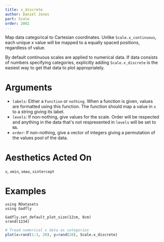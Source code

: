 ```yaml
---
title: x_discrete
author: Daniel Jones
part: Scale
order: 2002
...
```


Map data categorical to Cartesian coordinates. Unlike `Scale.x_continuous`, each
unique x value will be mapped to a equally spaced positions, regardless of
value.

By default continuous scales are applied to numerical data. If data consists of
numbers specifying categories, explicitly adding `Scale.x_discrete` is the
easiest way to get that data to plot appropriately.

# Arguments

  * `labels`: Either a `Function` or `nothing`. When a
    function is given, values are formatted using this function. The function
    should map a value in `x` to a string giving its label.
  * `levels`: If non-nothing, give values for the scale. Order will be respected
    and anything in the data that's not respresented in `levels` will be set to
    `NA`.
  * `order`: If non-nothing, give a vector of integers giving a permutation of
    the values pool of the data.


# Aesthetics Acted On

`x`, `xmin`, `xmax`, `xintercept`

# Examples

```{.julia hide="true" results="none"}
using RDatasets
using Gadfly

Gadfly.set_default_plot_size(12cm, 8cm)
srand(1234)
```

```julia
# Tread numerical x data as categories
plot(x=rand(1:3, 20), y=rand(20), Scale.x_discrete)
```



